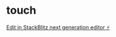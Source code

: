 # touch

[Edit in StackBlitz next generation editor ⚡️](https://stackblitz.com/~/github.com/s206317/touch)